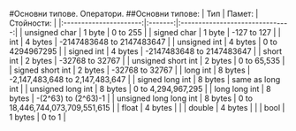 #Основни типове. Оператори.
##Основни типове:
|          Тип           |  Памет:  |     Стойности:                 |
|:----------------------:|:-------:|:-------------------------------:|
|      unsigned char     |  1 byte |             0 to 255            |
|       signed char      |  1 byte |           -127 to 127           |
|           int          | 4 bytes |    -2147483648 to 2147483647    |
|      unsigned int      | 4 bytes |         0 to 4294967295         |
|       signed int       | 4 bytes |    -2147483648 to 2147483647    |
|        short int       | 2 bytes |         -32768 to 32767         |
|   unsigned short int   | 2 bytes |           0 to 65,535           |
|    signed short int    | 2 bytes |         -32768 to 32767         |
|        long int        | 8 bytes | -2,147,483,648 to 2,147,483,647 |
|     signed long int    | 8 bytes |         same as long int        |
|    unsigned long int   | 8 bytes |        0 to 4,294,967,295       |
|      long long int     | 8 bytes |       -(2^63) to (2^63)-1       |
| unsigned long long int | 8 bytes | 0 to 18,446,744,073,709,551,615 |
| float                  | 4 bytes |                                 |
| double                 | 4 bytes |                                 |
| bool                   | 1 bytes |            0 to 1               |
